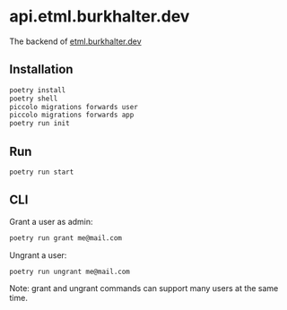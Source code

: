 # api.etml.burkhalter.dev

The backend of [etml.burkhalter.dev](https://github.com/BurkhalterY/etml.burkhalter.dev)

## Installation

```bash
poetry install
poetry shell
piccolo migrations forwards user
piccolo migrations forwards app
poetry run init
```

## Run

```bash
poetry run start
```

## CLI

Grant a user as admin:

```bash
poetry run grant me@mail.com
```

Ungrant a user:

```bash
poetry run ungrant me@mail.com
```

Note: grant and ungrant commands can support many users at the same time.
